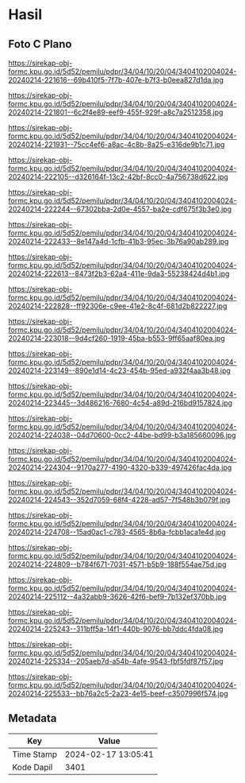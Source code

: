 # Hasil

## Foto C Plano

https://sirekap-obj-formc.kpu.go.id/5d52/pemilu/pdpr/34/04/10/20/04/3404102004024-20240214-221616--69b410f5-7f7b-407e-b7f3-b0eea827d1da.jpg

https://sirekap-obj-formc.kpu.go.id/5d52/pemilu/pdpr/34/04/10/20/04/3404102004024-20240214-221801--6c2f4e89-eef9-455f-929f-a8c7a2512358.jpg

https://sirekap-obj-formc.kpu.go.id/5d52/pemilu/pdpr/34/04/10/20/04/3404102004024-20240214-221931--75cc4ef6-a8ac-4c8b-8a25-e316de9b1c71.jpg

https://sirekap-obj-formc.kpu.go.id/5d52/pemilu/pdpr/34/04/10/20/04/3404102004024-20240214-222105--d326164f-13c2-42bf-8cc0-4a756738d622.jpg

https://sirekap-obj-formc.kpu.go.id/5d52/pemilu/pdpr/34/04/10/20/04/3404102004024-20240214-222244--67302bba-2d0e-4557-ba2e-cdf675f3b3e0.jpg

https://sirekap-obj-formc.kpu.go.id/5d52/pemilu/pdpr/34/04/10/20/04/3404102004024-20240214-222433--8e147a4d-1cfb-41b3-95ec-3b76a90ab289.jpg

https://sirekap-obj-formc.kpu.go.id/5d52/pemilu/pdpr/34/04/10/20/04/3404102004024-20240214-222613--8473f2b3-62a4-411e-9da3-55238424d4b1.jpg

https://sirekap-obj-formc.kpu.go.id/5d52/pemilu/pdpr/34/04/10/20/04/3404102004024-20240214-222828--ff92306e-c9ee-41e2-8c4f-681d2b822227.jpg

https://sirekap-obj-formc.kpu.go.id/5d52/pemilu/pdpr/34/04/10/20/04/3404102004024-20240214-223018--9d4cf260-1919-45ba-b553-9ff65aaf80ea.jpg

https://sirekap-obj-formc.kpu.go.id/5d52/pemilu/pdpr/34/04/10/20/04/3404102004024-20240214-223149--890e1d14-4c23-454b-95ed-a932f4aa3b48.jpg

https://sirekap-obj-formc.kpu.go.id/5d52/pemilu/pdpr/34/04/10/20/04/3404102004024-20240214-223445--3d486216-7680-4c54-a89d-216bd9157824.jpg

https://sirekap-obj-formc.kpu.go.id/5d52/pemilu/pdpr/34/04/10/20/04/3404102004024-20240214-224038--04d70600-0cc2-44be-bd99-b3a185660096.jpg

https://sirekap-obj-formc.kpu.go.id/5d52/pemilu/pdpr/34/04/10/20/04/3404102004024-20240214-224304--9170a277-4190-4320-b339-497426fac4da.jpg

https://sirekap-obj-formc.kpu.go.id/5d52/pemilu/pdpr/34/04/10/20/04/3404102004024-20240214-224543--352d7059-68f4-4228-ad57-7f548b3b079f.jpg

https://sirekap-obj-formc.kpu.go.id/5d52/pemilu/pdpr/34/04/10/20/04/3404102004024-20240214-224708--15ad0ac1-c783-4565-8b6a-fcbb1aca1e4d.jpg

https://sirekap-obj-formc.kpu.go.id/5d52/pemilu/pdpr/34/04/10/20/04/3404102004024-20240214-224809--b784f671-7031-4571-b5b9-188f554ae75d.jpg

https://sirekap-obj-formc.kpu.go.id/5d52/pemilu/pdpr/34/04/10/20/04/3404102004024-20240214-225112--4a32abb9-3626-42f6-bef9-7b132ef370bb.jpg

https://sirekap-obj-formc.kpu.go.id/5d52/pemilu/pdpr/34/04/10/20/04/3404102004024-20240214-225243--311bff5a-14f1-440b-9076-bb7ddc4fda08.jpg

https://sirekap-obj-formc.kpu.go.id/5d52/pemilu/pdpr/34/04/10/20/04/3404102004024-20240214-225334--205aeb7d-a54b-4afe-9543-fbf5fdf87f57.jpg

https://sirekap-obj-formc.kpu.go.id/5d52/pemilu/pdpr/34/04/10/20/04/3404102004024-20240214-225533--bb76a2c5-2a23-4e15-beef-c3507996f574.jpg


## Metadata

| Key        | Value               |
| ---------- | ------------------- |
| Time Stamp | 2024-02-17 13:05:41 |
| Kode Dapil | 3401                |



